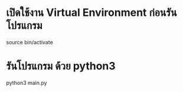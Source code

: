 # เปิดใช้งาน Virtual Environment ก่อนรันโปรแกรม

source bin/activate

# รันโปรแกรม ด้วย python3

python3 main.py
